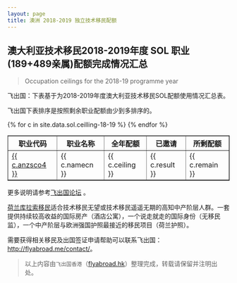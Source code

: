 ```yaml
---
layout: page
title: 澳洲 2018-2019 独立技术移民配额
---
```


## 澳大利亚技术移民2018-2019年度 SOL 职业(189+489亲属)配额完成情况汇总

>Occupation ceilings for the 2018-19 programme year

飞出国：下表基于为2018-2019年度澳大利亚技术移民SOL配额使用情况汇总表。

飞出国下表排序是按照剩余职业配额由少到多排序的。

<table border = "1" cellpadding="1" cellspacing="0">
<tr>
<th>职业代码</th>
<th>职业名称</th>
<th>全年配额</th>
<th>已邀请</th>
<th>所剩配额</th>
</tr>
{% for c in site.data.sol.ceilling-18-19 %}
<tr>
<td> <a href="http://bbs.fcgvisa.com/t/topic/{{ c.bbsid }}" target="_blank">{{ c.anzsco4 }}</a> </td>
<td> {{ c.namecn }} </td>
<td> {{ c.ceiling }} </td>
<td> {{ c.result }} </td>
<td> {{ c.remain }} </td>
</tr>
{% endfor %}
</table>

更多说明请参考<a href="http://bbs.fcgvisa.com/t/17031/" target="blank">飞出国论坛</a> 。

[荷兰库拉索移民](http://www.flyabroad.hk/curacao)适合技术移民无望或技术移民遥遥无期的高知中产阶层人群。一套提供持续较高收益的国际房产（酒店公寓），一个说走就走的国际身份（无移民监），一个中产阶层与欧洲强国护照最接近的移民项目（荷兰护照）。

需要获得相关移民及出国签证申请帮助可以联系飞出国： <a href="http://flyabroad.me/contact" target="_blank">http://flyabroad.me/contact/</a>。

> 以上内容由`飞出国香港`（<a href="http://flyabroad.hk/" target="_blank">flyabroad.hk</a>）整理完成，转载请保留并注明出处。